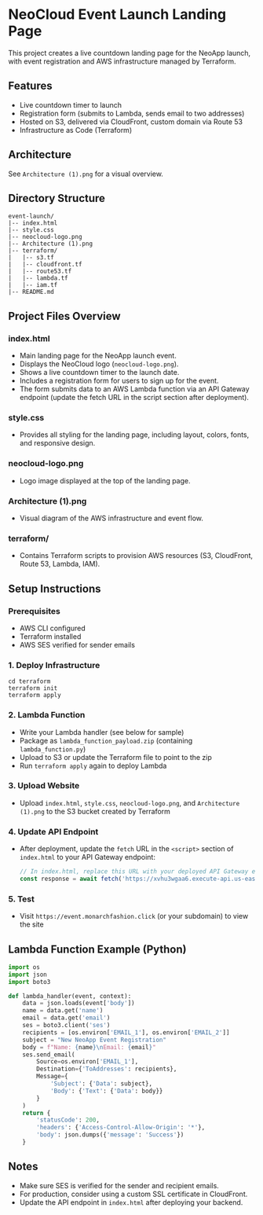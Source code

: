 # NeoCloud Event Launch Landing Page

This project creates a live countdown landing page for the NeoApp launch, with event registration and AWS infrastructure managed by Terraform.

## Features
- Live countdown timer to launch
- Registration form (submits to Lambda, sends email to two addresses)
- Hosted on S3, delivered via CloudFront, custom domain via Route 53
- Infrastructure as Code (Terraform)

## Architecture
See `Architecture (1).png` for a visual overview.

## Directory Structure
```
event-launch/
|-- index.html
|-- style.css
|-- neocloud-logo.png
|-- Architecture (1).png
|-- terraform/
|   |-- s3.tf
|   |-- cloudfront.tf
|   |-- route53.tf
|   |-- lambda.tf
|   |-- iam.tf
|-- README.md
```

## Project Files Overview

### index.html
- Main landing page for the NeoApp launch event.
- Displays the NeoCloud logo (`neocloud-logo.png`).
- Shows a live countdown timer to the launch date.
- Includes a registration form for users to sign up for the event.
- The form submits data to an AWS Lambda function via an API Gateway endpoint (update the fetch URL in the script section after deployment).

### style.css
- Provides all styling for the landing page, including layout, colors, fonts, and responsive design.

### neocloud-logo.png
- Logo image displayed at the top of the landing page.

### Architecture (1).png
- Visual diagram of the AWS infrastructure and event flow.

### terraform/
- Contains Terraform scripts to provision AWS resources (S3, CloudFront, Route 53, Lambda, IAM).

## Setup Instructions

### Prerequisites
- AWS CLI configured
- Terraform installed
- AWS SES verified for sender emails

### 1. Deploy Infrastructure
```
cd terraform
terraform init
terraform apply
```

### 2. Lambda Function
- Write your Lambda handler (see below for sample)
- Package as `lambda_function_payload.zip` (containing `lambda_function.py`)
- Upload to S3 or update the Terraform file to point to the zip
- Run `terraform apply` again to deploy Lambda

### 3. Upload Website
- Upload `index.html`, `style.css`, `neocloud-logo.png`, and `Architecture (1).png` to the S3 bucket created by Terraform

### 4. Update API Endpoint
- After deployment, update the `fetch` URL in the `<script>` section of `index.html` to your API Gateway endpoint:
  ```js
  // In index.html, replace this URL with your deployed API Gateway endpoint
  const response = await fetch('https://xvhu3wgaa6.execute-api.us-east-1.amazonaws.com/prod/register', { ... });
  ```

### 5. Test
- Visit `https://event.monarchfashion.click` (or your subdomain) to view the site

## Lambda Function Example (Python)
```python
import os
import json
import boto3

def lambda_handler(event, context):
    data = json.loads(event['body'])
    name = data.get('name')
    email = data.get('email')
    ses = boto3.client('ses')
    recipients = [os.environ['EMAIL_1'], os.environ['EMAIL_2']]
    subject = "New NeoApp Event Registration"
    body = f"Name: {name}\nEmail: {email}"
    ses.send_email(
        Source=os.environ['EMAIL_1'],
        Destination={'ToAddresses': recipients},
        Message={
            'Subject': {'Data': subject},
            'Body': {'Text': {'Data': body}}
        }
    )
    return {
        'statusCode': 200,
        'headers': {'Access-Control-Allow-Origin': '*'},
        'body': json.dumps({'message': 'Success'})
    }
```

## Notes
- Make sure SES is verified for the sender and recipient emails.
- For production, consider using a custom SSL certificate in CloudFront.
- Update the API endpoint in `index.html` after deploying your backend.
